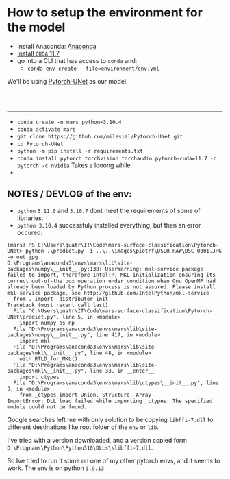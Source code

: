 # How to setup the environment for the model

- Install Anaconda: [Anaconda](https://www.anaconda.com)
- [Install `CUDA` 11.7](https://developer.nvidia.com/cuda-11-7-0-download-archive?target_os=Windows&target_arch=x86_64&target_version=11&target_type=exe_local)
- go into a CLI that has access to `conda` and:
    - `conda env create --file=environment/env.yml`

We'll be using [Pytorch-UNet](https://github.com/milesial/Pytorch-UNet) as our model.



<br><br>

---
- `conda create -n mars python=3.10.4`
- `conda activate mars`
- `git clone https://github.com/milesial/Pytorch-UNet.git`
- `cd Pytorch-UNet`
- `python -m pip install -r requirements.txt`
- `conda install pytorch torchvision torchaudio pytorch-cuda=11.7 -c pytorch -c nvidia` Takes a looong while.
- 


## NOTES / DEVLOG of the env:

- `python` `3.11.0` and `3.10.7` dont meet the requirements of some of libriaries.
- `python 3.10.4` successfuly installed everything, but then an error occured:
```
(mars) PS C:\Users\quatr\IT\Code\mars-surface-classification\Pytorch-UNet> python .\predict.py -i ..\..\images\piotrf\DSLR_RAW\DSC_0001.JPG -o out.jpg
D:\Programs\anaconda3\envs\mars\lib\site-packages\numpy\__init__.py:138: UserWarning: mkl-service package failed to import, therefore Intel(R) MKL initialization ensuring its correct out-of-the box operation under condition when Gnu OpenMP had already been loaded by Python process is not assured. Please install mkl-service package, see http://github.com/IntelPython/mkl-service
  from . import _distributor_init
Traceback (most recent call last):
  File "C:\Users\quatr\IT\Code\mars-surface-classification\Pytorch-UNet\predict.py", line 5, in <module>
    import numpy as np
  File "D:\Programs\anaconda3\envs\mars\lib\site-packages\numpy\__init__.py", line 417, in <module>
    import mkl
  File "D:\Programs\anaconda3\envs\mars\lib\site-packages\mkl\__init__.py", line 48, in <module> 
    with RTLD_for_MKL():
  File "D:\Programs\anaconda3\envs\mars\lib\site-packages\mkl\__init__.py", line 33, in __enter__
    import ctypes
  File "D:\Programs\anaconda3\envs\mars\lib\ctypes\__init__.py", line 8, in <module>
    from _ctypes import Union, Structure, Array
ImportError: DLL load failed while importing _ctypes: The specified module could not be found.  
```

Google searches left me with only solution to be copying `libffi-7.dll` to different destinations like root folder of the `env` or `lib`.

I've tried with a version downloaded, and a version copied form `D:\Programs\Python\Python310\DLLs\\libffi-7.dll`.

So Ive tried to run it some on one of my other pytorch envs, and it seems to work.
The env is on python `3.9.13`




